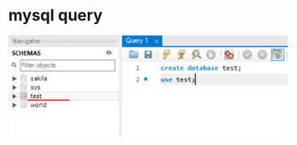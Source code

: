 # mysql query

![&#xC2A4;&#xD0A4;&#xB9C8; &#xC0DD;&#xC131; &#xBC0F; &#xC0AC;&#xC6A9; &#xC124;&#xC815;](../.gitbook/assets/image.png)




